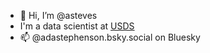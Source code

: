 - 👋 Hi, I’m @asteves
- I'm a data scientist at [USDS](https://github.com/usds)
- 📫 @adastephenson.bsky.social on Bluesky

<!---
asteves/asteves is a ✨ special ✨ repository because its `README.md` (this file) appears on your GitHub profile.
You can click the Preview link to take a look at your changes.
--->

